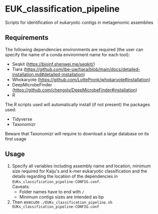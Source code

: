 # EUK_classification_pipeline
Scripts for identification of eukaryotic contigs in metagenomic assemblies

## Requirements
The following dependencies environments are required (the user can specify the name of a conda environment name for each tool):
- Seqkit (https://bioinf.shenwei.me/seqkit/)
- Tiara (https://github.com/ibe-uw/tiara/blob/main/docs/detailed-installation.md#detailed-installation) 
- Whokaryote (https://github.com/LottePronk/whokaryote#installation)
- DeepMicrobeFinder (https://github.com/chengsly/DeepMicrobeFinder#installation)
- R

The R scripts used will automatically install (if not present) the packages used:
  - Tidyverse
  - Taxonomizr

Beware that Taxonomizr will require to download a large database on its first usage

## Usage
1. Specify all variables including assembly name and location, minimum size required for Kaiju's and k-mer eukaryotic classification and the details regarding the location of the dependencies in `EUKs_classification_pipeline-CONFIG.conf`. \
Caveats:
    - Folder names have to end with `/`
    - Minimum contigs sizes are intended as bp
3. Then execute `./EUKs_classification_pipeline.sh EUKs_classification_pipeline-CONFIG.conf`
